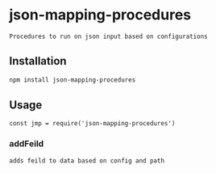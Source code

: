 # json-mapping-procedures
    Procedures to run on json input based on configurations

## Installation

```bash
npm install json-mapping-procedures
```

## Usage
    const jmp = require('json-mapping-procedures')
### addFeild
    adds feild to data based on config and path
    

```javaScript
    

```



